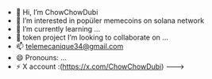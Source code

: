 - 👋 Hi, I’m ChowChowDubi
- 👀 I’m interested in popüler memecoins on solana network
- 🌱 I’m currently learning ...
- 💞️ token project I’m looking to collaborate on ...
- 📫  telemecanique34@gmail.com
- 😄 Pronouns: ...
- ⚡ X account :(https://x.com/ChowChowDubi)
--->
